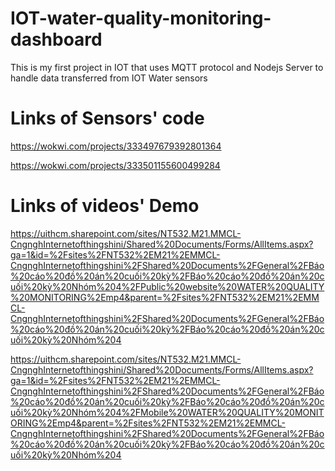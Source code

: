 # IOT-water-quality-monitoring-dashboard
This is my first project in IOT that uses MQTT protocol and Nodejs Server to handle data transferred from IOT Water sensors 

# Links of Sensors' code
https://wokwi.com/projects/333497679392801364

https://wokwi.com/projects/333501155600499284

# Links of videos' Demo
https://uithcm.sharepoint.com/sites/NT532.M21.MMCL-CngnghInternetofthingshini/Shared%20Documents/Forms/AllItems.aspx?ga=1&id=%2Fsites%2FNT532%2EM21%2EMMCL-CngnghInternetofthingshini%2FShared%20Documents%2FGeneral%2FBáo%20cáo%20đồ%20án%20cuối%20kỳ%2FBáo%20cáo%20đồ%20án%20cuối%20kỳ%20Nhóm%204%2FPublic%20website%20WATER%20QUALITY%20MONITORING%2Emp4&parent=%2Fsites%2FNT532%2EM21%2EMMCL-CngnghInternetofthingshini%2FShared%20Documents%2FGeneral%2FBáo%20cáo%20đồ%20án%20cuối%20kỳ%2FBáo%20cáo%20đồ%20án%20cuối%20kỳ%20Nhóm%204

https://uithcm.sharepoint.com/sites/NT532.M21.MMCL-CngnghInternetofthingshini/Shared%20Documents/Forms/AllItems.aspx?ga=1&id=%2Fsites%2FNT532%2EM21%2EMMCL-CngnghInternetofthingshini%2FShared%20Documents%2FGeneral%2FBáo%20cáo%20đồ%20án%20cuối%20kỳ%2FBáo%20cáo%20đồ%20án%20cuối%20kỳ%20Nhóm%204%2FMobile%20WATER%20QUALITY%20MONITORING%2Emp4&parent=%2Fsites%2FNT532%2EM21%2EMMCL-CngnghInternetofthingshini%2FShared%20Documents%2FGeneral%2FBáo%20cáo%20đồ%20án%20cuối%20kỳ%2FBáo%20cáo%20đồ%20án%20cuối%20kỳ%20Nhóm%204
